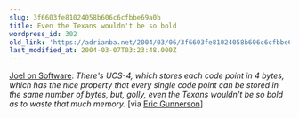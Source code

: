 ```yaml
---
slug: 3f6603fe81024058b606c6cfbbe69a0b
title: Even the Texans wouldn't be so bold
wordpress_id: 302
old_link: 'https://adrianba.net/2004/03/06/3f6603fe81024058b606c6cfbbe69a0b/'
last_modified_at: 2004-03-07T03:23:48.000Z
---
```


[Joel
on Software](http://www.joelonsoftware.com/articles/Unicode.html): _There's UCS-4, which stores each code point in
4 bytes, which has the nice property that every single code point
can be stored in the same number of bytes, but, golly, even the
Texans wouldn't be so bold as to waste that much memory._ [via
[
Eric Gunnerson](http://blogs.gotdotnet.com/EricGu/permalink.aspx/148f373c-e739-4ff5-b9fb-837855ad4374)]
